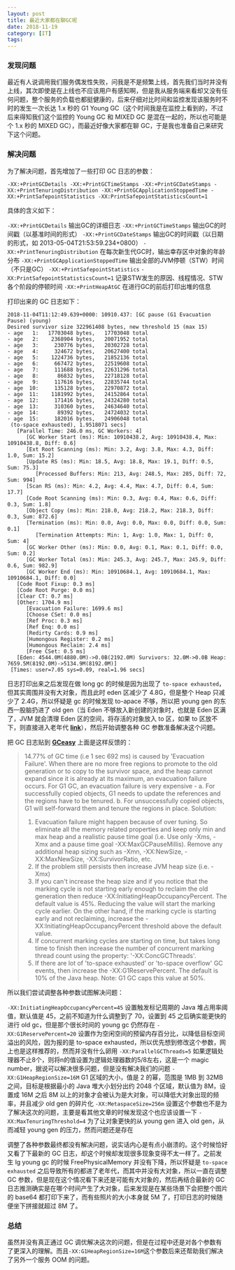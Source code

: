 ```yaml
---
layout: post
title: 最近大家都在聊GC呢
date: 2018-11-19
category: [IT]
tags: 
---
```


### 发现问题

最近有人说调用我们服务偶发性失败，问我是不是频繁上线，首先我们当时并没有上线，其次即使是在上线也不应该用户有感知啊，但是我从服务端来看却又没有任何问题，整个服务的负载也都挺健康的，后来仔细对比时间和监控发现该服务时不时的发生一次长达 1.x 秒的 G1 Young GC（这个时间我是在监控上看到的，不过后来得知我们这个监控的 Young GC 和 MIXED GC 是混在一起的，所以也可能是个 1.x 秒的 MIXED GC），而最近好像大家都在聊 GC，于是我也准备自己来研究下这个问题。

### 解决问题

为了解决问题，首先增加了一些打印 GC 日志的参数：

    -XX:+PrintGCDetails -XX:+PrintGCTimeStamps -XX:+PrintGCDateStamps -XX:+PrintTenuringDistribution -XX:+PrintGCApplicationStoppedTime -XX:+PrintSafepointStatistics -XX:PrintSafepointStatisticsCount=1

具体的含义如下：

```-XX:+PrintGCDetails```  输出GC的详细日志
```-XX:+PrintGCTimeStamps```  输出GC的时间戳（以基准时间的形式）
```-XX:+PrintGCDateStamps```  输出GC的时间戳（以日期的形式，如 2013-05-04T21:53:59.234+0800）
```-XX:+PrintTenuringDistribution```  在每次新生代GC时，输出幸存区中对象的年龄分布
```-XX:+PrintGCApplicationStoppedTime```  输出全部的JVM停顿（STW）时间（不只是GC）
```-XX:+PrintSafepointStatistics``` ```-XX:PrintSafepointStatisticsCount=1```  记录STW发生的原因、线程情况、STW各个阶段的停顿时间
```-XX:+PrintHeapAtGC```  在进行GC的前后打印出堆的信息

打印出来的 GC 日志如下：
<!--more-->

    2018-11-04T11:12:49.639+0000: 10910.437: [GC pause (G1 Evacuation Pause) (young)
    Desired survivor size 322961408 bytes, new threshold 15 (max 15)
    - age   1:   17703048 bytes,   17703048 total
    - age   2:    2368904 bytes,   20071952 total
    - age   3:     230776 bytes,   20302728 total
    - age   4:     324672 bytes,   20627400 total
    - age   5:    1224736 bytes,   21852136 total
    - age   6:     667472 bytes,   22519608 total
    - age   7:     111688 bytes,   22631296 total
    - age   8:      86832 bytes,   22718128 total
    - age   9:     117616 bytes,   22835744 total
    - age  10:     135128 bytes,   22970872 total
    - age  11:    1181992 bytes,   24152864 total
    - age  12:     171416 bytes,   24324280 total
    - age  13:     310360 bytes,   24634640 total
    - age  14:      89392 bytes,   24724032 total
    - age  15:     182016 bytes,   24906048 total
     (to-space exhausted), 1.9518071 secs]
       [Parallel Time: 246.0 ms, GC Workers: 4]
          [GC Worker Start (ms): Min: 10910438.2, Avg: 10910438.4, Max: 10910438.8, Diff: 0.6]
          [Ext Root Scanning (ms): Min: 3.2, Avg: 3.8, Max: 4.3, Diff: 1.0, Sum: 15.2]
          [Update RS (ms): Min: 18.5, Avg: 18.8, Max: 19.1, Diff: 0.5, Sum: 75.3]
             [Processed Buffers: Min: 213, Avg: 248.5, Max: 285, Diff: 72, Sum: 994]
          [Scan RS (ms): Min: 4.2, Avg: 4.4, Max: 4.7, Diff: 0.4, Sum: 17.7]
          [Code Root Scanning (ms): Min: 0.3, Avg: 0.4, Max: 0.6, Diff: 0.3, Sum: 1.8]
          [Object Copy (ms): Min: 218.0, Avg: 218.2, Max: 218.3, Diff: 0.3, Sum: 872.6]
          [Termination (ms): Min: 0.0, Avg: 0.0, Max: 0.0, Diff: 0.0, Sum: 0.1]
             [Termination Attempts: Min: 1, Avg: 1.0, Max: 1, Diff: 0, Sum: 4]
          [GC Worker Other (ms): Min: 0.0, Avg: 0.1, Max: 0.1, Diff: 0.0, Sum: 0.2]
          [GC Worker Total (ms): Min: 245.3, Avg: 245.7, Max: 245.9, Diff: 0.6, Sum: 982.9]
          [GC Worker End (ms): Min: 10910684.1, Avg: 10910684.1, Max: 10910684.1, Diff: 0.0]
       [Code Root Fixup: 0.3 ms]
       [Code Root Purge: 0.0 ms]
       [Clear CT: 0.7 ms]
       [Other: 1704.9 ms]
          [Evacuation Failure: 1699.6 ms]
          [Choose CSet: 0.0 ms]
          [Ref Proc: 0.3 ms]
          [Ref Enq: 0.0 ms]
          [Redirty Cards: 0.9 ms]
          [Humongous Register: 0.2 ms]
          [Humongous Reclaim: 2.4 ms]
          [Free CSet: 0.5 ms]
       [Eden: 4544.0M(4880.0M)->0.0B(2192.0M) Survivors: 32.0M->0.0B Heap: 7659.5M(8192.0M)->5134.9M(8192.0M)]
     [Times: user=7.05 sys=0.09, real=1.96 secs] 

日志打印出来之后发现在做 long gc 的时候是因为出现了 ```to-space exhausted```，但其实周围并没有大对象，而且此时 eden 区减少了 4.8G，但是整个 Heap 只减少了 2.4G，所以怀疑是 gc 的时候发现 to-apace 不够，所以把 young gen 的东西一股脑扔进了 old gen（当 Eden 不够放入新创建的对象时，也就是 Eden 区满了，JVM 就会清理 Eden 区的空间，将存活的对象放入 to 区，如果 to 区放不下，则直接进入老年代 **[link](https://www.cnblogs.com/stateis0/p/9062188.html)**），然后开始调整各种 GC 参数准备解决这个问题。

把 GC 日志贴到 **[GCeasy](http://gceasy.io/)** 上面是这样反馈的：

> 14.77% of GC time (i.e 1 sec 692 ms) is caused by 'Evacuation Failure'. When there are no more free regions to promote to the old generation or to copy to the survivor space, and the heap cannot expand since it is already at its maximum, an evacuation failure occurs. For G1 GC, an evacuation failure is very expensive - a. For successfully copied objects, G1 needs to update the references and the regions have to be tenured. b. For unsuccessfully copied objects, G1 will self-forward them and tenure the regions in place.
> Solution: 
> 1. Evacuation failure might happen because of over tuning. So eliminate all the memory related properties and keep only min and max heap and a realistic pause time goal (i.e. Use only -Xms, -Xmx and a pause time goal -XX:MaxGCPauseMillis). Remove any additional heap sizing such as -Xmn, -XX:NewSize, -XX:MaxNewSize, -XX:SurvivorRatio, etc.
> 2. If the problem still persists then increase JVM heap size (i.e. -Xmx)
> 3. If you can't increase the heap size and if you notice that the marking cycle is not starting early enough to reclaim the old generation then reduce -XX:InitiatingHeapOccupancyPercent. The default value is 45%. Reducing the value will start the marking cycle earlier. On the other hand, if the marking cycle is starting early and not reclaiming, increase the -XX:InitiatingHeapOccupancyPercent threshold above the default value.
> 4. If concurrent marking cycles are starting on time, but takes long time to finish then increase the number of concurrent marking thread count using the property: '-XX:ConcGCThreads'.
> 5. If there are lot of 'to-space exhausted' or 'to-space overflow' GC events, then increase the -XX:G1ReservePercent. The default is 10% of the Java heap. Note: G1 GC caps this value at 50%.

所以我们尝试调整各种参数试图解决问题：

```-XX:InitiatingHeapOccupancyPercent=45```  设置触发标记周期的 Java 堆占用率阈值，默认值是 45，之前不知道为什么调整到了 70，设置到 45 之后确实能更快的进行 old gc，但是那个很长时间的 young gc 仍然存在
```-XX:G1ReservePercent=20```  设置作为空闲空间的预留内存百分比，以降低目标空间溢出的风险，因为报的是 to-space exhausted，所以优先想到修改这个参数，网上也是这样推荐的，然而并没有什么卵用
```-XX:ParallelGCThreads=5```  如果逻辑处理器不止8个，则将n的值设置为逻辑处理器数的5/8左右，这是一个 magic number，据说可以解决很多问题，但是没有解决我们的问题
```-XX:G1HeapRegionSize=16M```  G1 区域的大小，值是 2 的幂，范围是 1MB 到 32MB 之间，目标是根据最小的 Java 堆大小划分出约 2048 个区域，默认值为 8M，设置成 16M 之后 8M 以上的对象才会被认为是大对象，可以降低大对象出现的频率，并且减少 old gen 的碎片化
```-XX:MetaspaceSize=256m```  设置这个参数也不是为了解决这次的问题，主要是看其他文章的时候发现这个也应该设置一下
```-XX:MaxTenuringThreshold=4```  为了让对象更快的从 young gen 进入 old gen，从而减轻 young gen 的压力，然而问题还是存在


调整了各种参数最终都没有解决问题，说实话内心是有点小崩溃的。这个时候恰好又看了下最新的 GC 日志，却这个时候却发现很多现象变得不太一样了。之前发生 lg young gc 的时候 FreePhysicalMemory 并没有下降，所以怀疑是 ```to-space exhausted``` 之后导致所有的都进了老年代，而其中并没有大对象，所以一直在调整 GC 参数，但是现在这个情况看下来还是可能有大对象的，然后再结合最新的 GC 日志推测确实是在哪个时间产生了大对象，后来发现是在某些场景下会把整个图片的 base64 都打印下来了，而有些照片的大小本身就 5M 了，打印日志的时候随便坐下拼接就超过 8M 了。

### 总结

虽然并没有真正通过 GC 调优解决这次的问题，但是在过程中还是对各个参数有了更深入的理解。而且```-XX:G1HeapRegionSize=16M```这个参数后来还帮助我们解决了另外一个服务 OOM  的问题。

